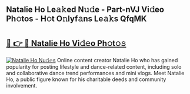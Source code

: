 ## Natalie Ho Le𝚊𝚔ed N𝚞𝚍e - Part-nVJ Vi𝚍eo Ph𝚘tos - H𝚘t O𝚗lyf𝚊ns Le𝚊𝚔s QfqMK

# <h2><a href="http://hf29yu5.feru.top/?c=Natalie+Ho">🔗 👉 🔴 Natalie Ho Vi𝚍𝚎o Ph𝚘t𝚘𝚜</a></h2>

[![Natalie Ho Nu𝚍𝚎s](https://i.imgur.com/0TWrTi3.gif)](http://hf29yu5.feru.top/?c=Natalie+Ho)
Online content creator Natalie Ho who has gained popularity for posting lifestyle and dance-related content, including solo and collaborative dance trend performances and mini vlogs. Meet Natalie Ho, a public figure known for his charitable deeds and community involvement. 
